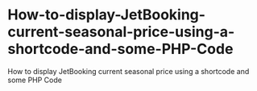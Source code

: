 # How-to-display-JetBooking-current-seasonal-price-using-a-shortcode-and-some-PHP-Code
How to display JetBooking current seasonal price using a shortcode and some PHP Code
